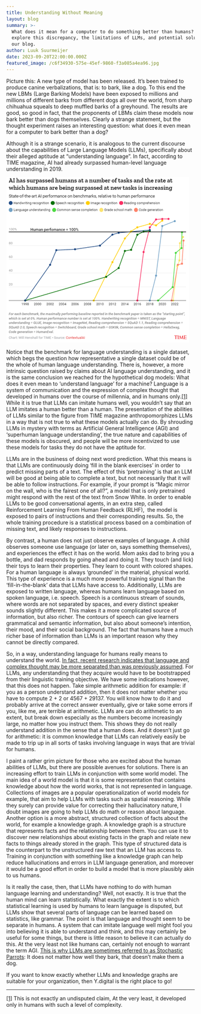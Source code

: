 ```yaml
---
title: Understanding Without Meaning
layout: blog
summary: >-
  What does it mean for a computer to do something better than humans? We
  explore this discrepancy, the limitations of LLMs, and potential solutions in
  our blog.
author: Luuk Suurmeijer
date: 2023-09-20T22:00:00.000Z
featured_image: /c6f34930-575e-45ef-9860-f3a085a4ea96.jpg
---
```


Picture this: A new type of model has been released. It’s been trained to produce canine verbalizations, that is: to bark, like a dog. To this end the new LBMs (Large Barking Models) have been exposed to millions and millions of different barks from different dogs all over the world, from sharp chihuahua squeals to deep muffled barks of a greyhound. The results are good, so good in fact, that the proponents of LBMs claim these models now bark better than dogs themselves. Clearly a strange statement, but the thought experiment raises an interesting question: what does it even mean for a computer to bark better than a dog?

Although it is a strange scenario, it is analogous to the current discourse about the capabilities of Large
Language Models (LLMs), specifically about their alleged aptitude at “understanding language”. In fact, according to TIME magazine, AI had already surpassed human-level language understanding in 2019.

![](/Picture1.png "[SOURCE, https://time.com/6300942/ai-progress-charts/]")

Notice that the benchmark for language understanding is a single dataset, which begs the question how representative a single dataset could be of the whole of human language understanding. There is, however, a more intrinsic question raised by claims about AI language understanding, and it is the same conclusion we reached for
the hypothetical dog models: What does it even mean to ‘understand language’ for a machine? Language is a system of communication and the expression of complex thought that developed in humans over the course of millennia, and in humans only.[\[1\] ](#_ftn1)While it is true that LLMs can imitate humans well, you wouldn’t say that an
LLM imitates a human better than a human. The presentation of the abilities of LLMs similar to the figure from TIME magazine anthropomorphizes LLMs in a way that is not true to what these models actually can do. By shrouding LLMs in mystery with terms as Artificial General Intelligence (AGI) and ‘superhuman language understanding’, the true nature and capabilities of these models is obscured, and people will be more incentivized to use these models for tasks they do not have the aptitude for.

LLMs are in the business of doing next word prediction. What this means is that LLMs are continuously doing ‘fill in the blank exercises’ in order to predict missing parts of a text. The effect of this ‘pretraining’ is that an LLM will be good at being able to complete a text, but not necessarily that it will be able to follow instructions. For example, if your prompt is “Magic mirror on the wall, who is the fairest one of all?”, a model that is only pretrained might respond with the rest of the text from Snow White. In order to enable LLMs to be good conversational agents, in an extra step, called Reinforcement Learning From Human Feedback (RLHF),  the model is exposed to pairs of instructions and their corresponding results. So, the whole training procedure is a statistical process based on a combination of missing text, and likely responses to instructions.

By contrast, a human does not just observe examples of language. A child observes someone use language (or later on, says something themselves), and experiences the effect it has on the world. Mom asks dad to bring you a bottle, and dad responds by going ahead and doing it. They touch (and lick) their toys to learn their properties. They learn to count with colored shapes. For a human language is always ‘grounded’ in the material, physical world. This type of experience is a much more powerful training signal than the ‘fill-in-the-blank’ data that LLMs have access to. Additionally, LLMs are exposed to written language, whereas humans learn language based on spoken language, i.e. speech. Speech is a continuous stream of sounds, where words are not separated by spaces, and every distinct speaker sounds slightly different. This makes it a more complicated source of information, but also richer. The contours of speech can give learners grammatical and semantic information, but also about someone’s
intention, their mood, and their social background. The fact that humans have a much richer base of information than LLMs is an important reason why they cannot be directly compared.

So, in a way, understanding language for humans really means to understand the world. [In fact, recent research indicates that language and complex thought may be more separated than was previously assumed](https://evlab.mit.edu/assets/papers/Fedorenko_%26_Varley_2016_ANYAS.pdf). For LLMs, any understanding that they acquire would have to be bootstrapped from their linguistic training objective. We have some indications however, that this does not happen. Take simple arithmetic addition for example: if you as a
person understand addition, then it does not matter whether you have to compute 2 + 2 or 4567 + 29137. You will know how to do it and probably arrive at the correct answer eventually, give or take some errors if you, like me, are
terrible at arithmetic. LLMs are can do arithmetic to an extent, but break down especially as the numbers become increasingly large, no matter how you instruct them. This shows they do not really understand addition in the sense that a human does. And it doesn’t just go for arithmetic: it is common knowledge that LLMs can relatively easily be made to trip up in all sorts of tasks involving language in ways that are trivial for humans.

I paint a rather grim picture for those who are excited about the human abilities of LLMs, but there are possible avenues for solutions. There is an increasing effort to train LLMs in conjunction with some world model. The main idea of a world model is that it is some representation that contains knowledge about how the world works, that is not represented in language. Collections of images are a popular operationalization of world models for example, that aim to help LLMs with tasks such as spatial reasoning. While they surely can provide value for correcting their hallucinatory nature, I doubt images are going to help LLMs do math or reason about language. Another option is a more abstract, structured collection of facts about the world, for example a knowledge graph. A knowledge graph is a structure that represents facts and the relationship between them. You can use it to discover new relationships about existing facts in the graph and relate new facts to things already stored in the graph. This type of structured data is the counterpart to the unstructured raw text that an LLM has access to. Training in conjunction with something like a knowledge graph can help reduce hallucinations and errors in LLM language generation, and moreover it would be a good effort in order to build a model that is more plausibly akin to us humans.

Is it really the case, then, that LLMs have nothing to do with human language learning and understanding? Well, not exactly. It is true that the human mind can learn statistically. What exactly the extent is to which statistical learning is used by humans to learn language is disputed, but LLMs show that several parts of language can be learned based on statistics, like grammar. The point is that language and thought seem to be separate in humans. A system that can imitate language well might fool you into believing it is able to understand and think, and this may certainly be useful for some things, but there is little reason to believe it can actually do this. At the very least not like humans can, certainly not enough to warrant the term AGI. [This is why LLMs are sometimes referred to as
Stochastic Parrots](https://en.wikipedia.org/wiki/Stochastic_parrot): It does not matter how well they bark, that doesn’t make them a dog.


If you want to know exactly whether LLMs and knowledge graphs are suitable for your organization, then Y.digital is the right place to go!



***

[\[1\]](#_ftnref1) This is not exactly an undisputed claim, At the
very least, it developed only in humans with such a level of complexity.
